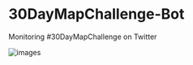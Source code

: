 # 30DayMapChallenge-Bot
Monitoring #30DayMapChallenge on Twitter


![images](./graphs/maps_count.jpg)